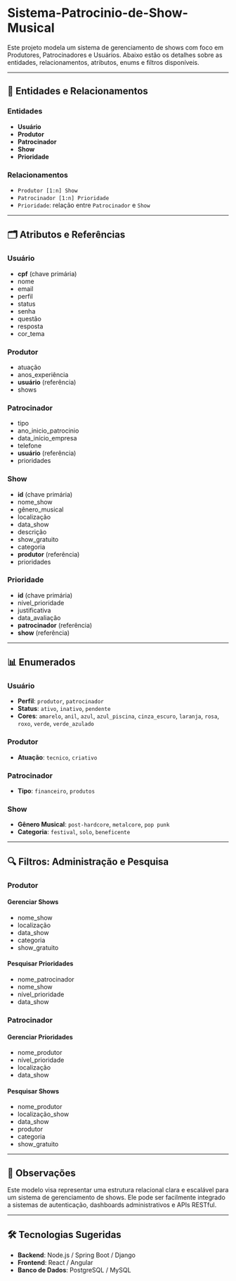 # Sistema-Patrocinio-de-Show-Musical

Este projeto modela um sistema de gerenciamento de shows com foco em Produtores, Patrocinadores e Usuários. Abaixo estão os detalhes sobre as entidades, relacionamentos, atributos, enums e filtros disponíveis.

---

## 🧩 Entidades e Relacionamentos

### Entidades
- **Usuário**
- **Produtor**
- **Patrocinador**
- **Show**
- **Prioridade**

### Relacionamentos
- `Produtor [1:n] Show`
- `Patrocinador [1:n] Prioridade`
- `Prioridade`: relação entre `Patrocinador` e `Show`

---

## 🗂️ Atributos e Referências

### Usuário
- **cpf** (chave primária)
- nome
- email
- perfil
- status
- senha
- questão
- resposta
- cor_tema

### Produtor
- atuação
- anos_experiência
- **usuário** (referência)
- shows

### Patrocinador
- tipo
- ano_inicio_patrocinio
- data_início_empresa
- telefone
- **usuário** (referência)
- prioridades

### Show
- **id** (chave primária)
- nome_show
- gênero_musical
- localização
- data_show
- descrição
- show_gratuito
- categoria
- **produtor** (referência)
- prioridades

### Prioridade
- **id** (chave primária)
- nível_prioridade
- justificativa
- data_avaliação
- **patrocinador** (referência)
- **show** (referência)

---

## 📊 Enumerados

### Usuário
- **Perfil**: `produtor`, `patrocinador`
- **Status**: `ativo`, `inativo`, `pendente`
- **Cores**: `amarelo`, `anil`, `azul`, `azul_piscina`, `cinza_escuro`, `laranja`, `rosa`, `roxo`, `verde`, `verde_azulado`

### Produtor
- **Atuação**: `tecnico`, `criativo`

### Patrocinador
- **Tipo**: `financeiro`, `produtos`

### Show
- **Gênero Musical**: `post-hardcore`, `metalcore`, `pop punk`
- **Categoria**: `festival`, `solo`, `beneficente`

---

## 🔍 Filtros: Administração e Pesquisa

### Produtor

#### Gerenciar Shows
- nome_show
- localização
- data_show
- categoria
- show_gratuito

#### Pesquisar Prioridades
- nome_patrocinador
- nome_show
- nível_prioridade
- data_show

### Patrocinador

#### Gerenciar Prioridades
- nome_produtor
- nível_prioridade
- localização
- data_show

#### Pesquisar Shows
- nome_produtor
- localização_show
- data_show
- produtor
- categoria
- show_gratuito

---

## 📌 Observações

Este modelo visa representar uma estrutura relacional clara e escalável para um sistema de gerenciamento de shows. Ele pode ser facilmente integrado a sistemas de autenticação, dashboards administrativos e APIs RESTful.

---

## 🛠️ Tecnologias Sugeridas
- **Backend**: Node.js / Spring Boot / Django
- **Frontend**: React / Angular
- **Banco de Dados**: PostgreSQL / MySQL
